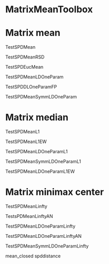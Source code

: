# MatrixMeanToolbox

# Matrix mean

TestSPDMean

TestSPDMeanRSD

TestSPDEucMean

TestSPDMeanLDOneParam

TestSPDDLOneParamFP

TestSPDMeanSymmLDOneParam




# Matrix median

TestSPDMeanL1

TestSPDMeanL1EW

TestSPDMeanLDOneParamL1

TestSPDMeanSymmLDOneParamL1

TestSPDMeanLDOneParamL1EW




# Matrix minimax center

TestSPDMeanLinfty

TestsPDMeanLinftyAN

TestSPDMeanLDOneParamLinfty

TestSPDMeanLDOneParamLinftyAN

TestSPDMeanSymmLDOneParamLinfty





mean_closed
spddistance

